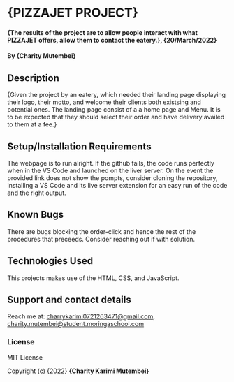 # {PIZZAJET PROJECT}
#### {The results of the project are to allow people interact with what PIZZAJET offers, allow them to contact the eatery.}, {20/March/2022}
#### By **{Charity Mutembei}**
## Description
{Given the project by an eatery, which needed their landing page displaying their logo, their motto, and welcome their clients both existsing and potential ones. 
The landing page consist of a a home page and Menu. It is to be expected that they should select their order and have delivery availed to them at a fee.}
## Setup/Installation Requirements
The webpage is to run alright. If the github fails, the code runs perfectly when in the VS Code and launched on the liver server. 
On the event the provided link does not show the pompts, consider cloning the repository, installing a VS Code and its live server extension for an easy run of the code and the right output. 
## Known Bugs
 There are bugs blocking the order-click and hence the rest of the procedures that preceeds. Consider reaching out if with solution.
## Technologies Used
This projects makes use of the HTML, CSS, and JavaScript. 
## Support and contact details
Reach me at:
charrykarimi0721263471@gmail.com, 
charity.mutembei@student.moringaschool.com
### License
MIT License

Copyright (c) {2022} **{Charity Karimi Mutembei}**
  
  
